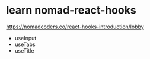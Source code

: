 # learn nomad-react-hooks

https://nomadcoders.co/react-hooks-introduction/lobby

- useInput
- useTabs
- useTitle